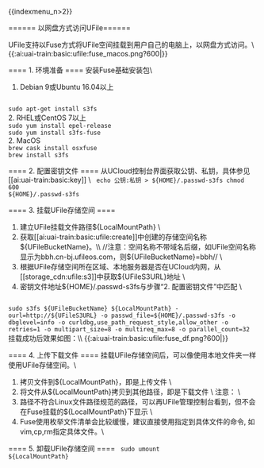{{indexmenu_n>2}}

====== 以网盘方式访问UFile======

UFile支持以Fuse方式将UFile空间挂载到用户自己的电脑上，以网盘方式访问。\\
{{:ai:uai-train:basic:ufile:fuse_macos.png?600|}}


==== 1. 环境准备 ====
安装Fuse基础安装包\\
1. Debian 9或Ubuntu 16.04以上 
<code bash>
sudo apt-get install s3fs
</code>
2. RHEL或CentOS 7以上
<code bash>
sudo yum install epel-release
sudo yum install s3fs-fuse
</code>
2. MacOS
<code bash>
brew cask install osxfuse
brew install s3fs
</code>

==== 2. 配置密钥文件 ====
从UCloud控制台界面获取公钥、私钥，具体参见[[ai:uai-train:basic:key]] \\
<code bash>
echo 公钥:私钥 > ${HOME}/.passwd-s3fs
chmod 600 ${HOME}/.passwd-s3fs
</code>

==== 3. 挂载UFile存储空间 ====
1. 建立UFile挂载文件路径${LocalMountPath} \\
2. 获取[[ai:uai-train:basic:ufile:create]]中创建的存储空间名称${UFileBucketName}。\\
//注意：空间名称不带域名后缀，如UFile空间名称显示为bbh.cn-bj.ufileos.com，则${UFileBucketName}=bbh// \\
3. 根据UFile存储空间所在区域、本地服务器是否在UCloud内网，从[[storage_cdn:ufile:s3]]中获取${UFileS3URL}地址 \\
4. 密钥文件地址${HOME}/.passwd-s3fs与步骤“2. 配置密钥文件”中匹配 \\
<code bash>
sudo s3fs ${UFileBucketName} ${LocalMountPath} -ourl=http://${UFileS3URL} -o passwd_file=${HOME}/.passwd-s3fs -o dbglevel=info -o curldbg,use_path_request_style,allow_other -o retries=1 -o multipart_size=8 -o multireq_max=8 -o parallel_count=32
</code>
挂载成功后效果如图：\\
{{:ai:uai-train:basic:ufile:fuse_df.png?600|}}

==== 4. 上传下载文件 ====
挂载UFile存储空间后，可以像使用本地文件夹一样使用UFile存储空间。\\
1. 拷贝文件到${LocalMountPath}，即是上传文件 \\
2. 将文件从${LocalMountPath}拷贝到其他路径，即是下载文件 \\
注意： \\
1. 路径不符合Linux文件路径规范的路径，可以再UFile管理控制台看到，但不会在Fuse挂载的${LocalMountPath}下显示 \\
2. Fuse使用枚举文件清单会比较缓慢，建议直接使用指定到具体文件的命令, 如vim,cp,rm指定具体文件。\\

==== 5. 卸载UFile存储空间 ====
<code bash>
sudo umount ${LocalMountPath}
</code>

